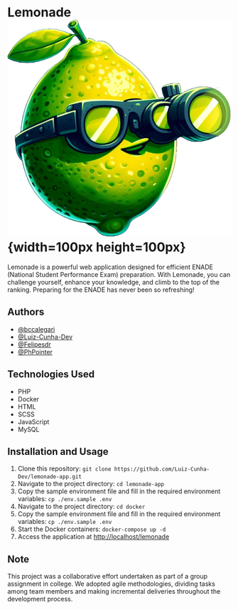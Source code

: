 # Lemonade ![Lemonade](app/views/pages/assets/imgs/home/initial.png){width=100px height=100px}

Lemonade is a powerful web application designed for efficient ENADE (National Student Performance Exam) preparation. With Lemonade, you can challenge yourself, enhance your knowledge, and climb to the top of the ranking. Preparing for the ENADE has never been so refreshing!

## Authors

- [@bccalegari](https://github.com/bccalegari)
- [@Luiz-Cunha-Dev](https://github.com/Luiz-Cunha-Dev)
- [@Felipesdr](https://github.com/Felipesdr)
- [@PhPointer](https://github.com/PhPointer)

## Technologies Used

- PHP
- Docker
- HTML
- SCSS
- JavaScript
- MySQL

## Installation and Usage

1. Clone this repository: `git clone https://github.com/Luiz-Cunha-Dev/lemonade-app.git`
2. Navigate to the project directory: `cd lemonade-app`
3. Copy the sample environment file and fill in the required environment variables: `cp ./env.sample .env`
4. Navigate to the project directory: `cd docker`
5. Copy the sample environment file and fill in the required environment variables: `cp ./env.sample .env`
6. Start the Docker containers: `docker-compose up -d`
7. Access the application at [http://localhost/lemonade](http://localhost/lemonade)

## Note

This project was a collaborative effort undertaken as part of a group assignment in college. We adopted agile methodologies, dividing tasks among team members and making incremental deliveries throughout the development process.
